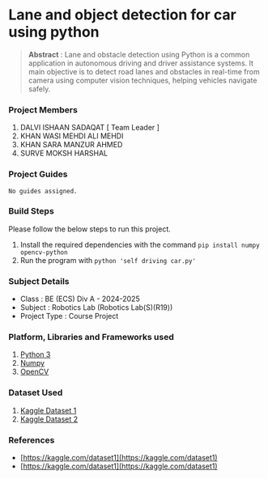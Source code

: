 # Lane and object detection for car using python

> **Abstract** : Lane and obstacle detection using Python is a common application in autonomous driving and driver assistance systems. It main objective is to detect road lanes and obstacles in real-time from camera using computer vision techniques, helping vehicles navigate safely.

### Project Members
1. DALVI ISHAAN SADAQAT  [ Team Leader ] 
2. KHAN WASI MEHDI ALI MEHDI 
3. KHAN SARA MANZUR AHMED 
4. SURVE MOKSH HARSHAL 

### Project Guides
    No guides assigned.

### Build Steps
Please follow the below steps to run this project.
1. Install the required dependencies with the command ```pip install numpy opencv-python```
2. Run the program with ```python 'self driving car.py'```

### Subject Details
- Class : BE (ECS) Div A - 2024-2025
- Subject : Robotics Lab (Robotics Lab(S)(R19))
- Project Type : Course Project

### Platform, Libraries and Frameworks used
1. [Python 3](https://www.python.org/)
2. [Numpy](https://numpy.org)
3. [OpenCV](https://opencv.com)

### Dataset Used
1. [Kaggle Dataset 1](https://kaggle.com/dataset1)
2. [Kaggle Dataset 2](https://kaggle.com/dataset2)

### References
- [https://kaggle.com/dataset1](https://kaggle.com/dataset1)
- [https://kaggle.com/dataset1](https://kaggle.com/dataset1)
